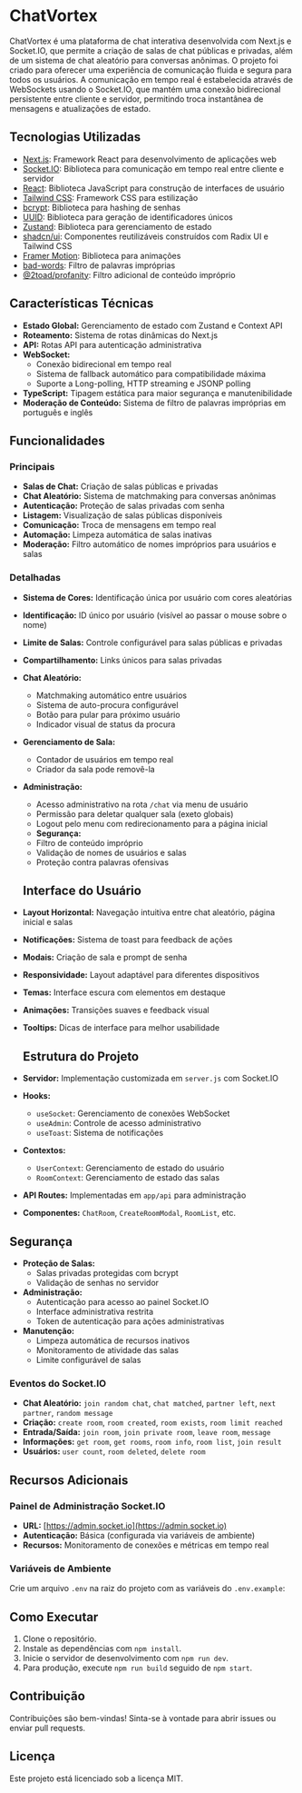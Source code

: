 # ChatVortex

ChatVortex é uma plataforma de chat interativa desenvolvida com Next.js e Socket.IO, que permite a criação de salas de chat públicas e privadas, além de um sistema de chat aleatório para conversas anônimas. O projeto foi criado para oferecer uma experiência de comunicação fluida e segura para todos os usuários. A comunicação em tempo real é estabelecida através de WebSockets usando o Socket.IO, que mantém uma conexão bidirecional persistente entre cliente e servidor, permitindo troca instantânea de mensagens e atualizações de estado.

## Tecnologias Utilizadas

- [Next.js](https://nextjs.org): Framework React para desenvolvimento de aplicações web
- [Socket.IO](https://socket.io): Biblioteca para comunicação em tempo real entre cliente e servidor
- [React](https://reactjs.org): Biblioteca JavaScript para construção de interfaces de usuário
- [Tailwind CSS](https://tailwindcss.com): Framework CSS para estilização
- [bcrypt](https://www.npmjs.com/package/bcrypt): Biblioteca para hashing de senhas
- [UUID](https://www.npmjs.com/package/uuid): Biblioteca para geração de identificadores únicos
- [Zustand](https://zustand-demo.pmnd.rs/): Biblioteca para gerenciamento de estado
- [shadcn/ui](https://ui.shadcn.com/): Componentes reutilizáveis construídos com Radix UI e Tailwind CSS
- [Framer Motion](https://www.framer.com/motion/): Biblioteca para animações
- [bad-words](https://www.npmjs.com/package/bad-words): Filtro de palavras impróprias
- [@2toad/profanity](https://www.npmjs.com/package/@2toad/profanity): Filtro adicional de conteúdo impróprio

## Características Técnicas

- **Estado Global:** Gerenciamento de estado com Zustand e Context API
- **Roteamento:** Sistema de rotas dinâmicas do Next.js
- **API:** Rotas API para autenticação administrativa
- **WebSocket:**
  - Conexão bidirecional em tempo real
  - Sistema de fallback automático para compatibilidade máxima
  - Suporte a Long-polling, HTTP streaming e JSONP polling
- **TypeScript:** Tipagem estática para maior segurança e manutenibilidade
- **Moderação de Conteúdo:** Sistema de filtro de palavras impróprias em português e inglês

## Funcionalidades

### Principais

- **Salas de Chat:** Criação de salas públicas e privadas
- **Chat Aleatório:** Sistema de matchmaking para conversas anônimas
- **Autenticação:** Proteção de salas privadas com senha
- **Listagem:** Visualização de salas públicas disponíveis
- **Comunicação:** Troca de mensagens em tempo real
- **Automação:** Limpeza automática de salas inativas
- **Moderação:** Filtro automático de nomes impróprios para usuários e salas

### Detalhadas

- **Sistema de Cores:** Identificação única por usuário com cores aleatórias
- **Identificação:** ID único por usuário (visível ao passar o mouse sobre o nome)
- **Limite de Salas:** Controle configurável para salas públicas e privadas
- **Compartilhamento:** Links únicos para salas privadas
- **Chat Aleatório:**
  - Matchmaking automático entre usuários
  - Sistema de auto-procura configurável
  - Botão para pular para próximo usuário
  - Indicador visual de status da procura
- **Gerenciamento de Sala:**
  - Contador de usuários em tempo real
  - Criador da sala pode removê-la
- **Administração:**

  - Acesso administrativo na rota `/chat` via menu de usuário
  - Permissão para deletar qualquer sala (exeto globais)
  - Logout pelo menu com redirecionamento para a página inicial
  - **Segurança:**
  - Filtro de conteúdo impróprio
  - Validação de nomes de usuários e salas
  - Proteção contra palavras ofensivas

  ## Interface do Usuário

- **Layout Horizontal:** Navegação intuitiva entre chat aleatório, página inicial e salas
- **Notificações:** Sistema de toast para feedback de ações
- **Modais:** Criação de sala e prompt de senha
- **Responsividade:** Layout adaptável para diferentes dispositivos
- **Temas:** Interface escura com elementos em destaque
- **Animações:** Transições suaves e feedback visual
- **Tooltips:** Dicas de interface para melhor usabilidade

  ## Estrutura do Projeto

- **Servidor:** Implementação customizada em `server.js` com Socket.IO
- **Hooks:**
  - `useSocket`: Gerenciamento de conexões WebSocket
  - `useAdmin`: Controle de acesso administrativo
  - `useToast`: Sistema de notificações
- **Contextos:**
  - `UserContext`: Gerenciamento de estado do usuário
  - `RoomContext`: Gerenciamento de estado das salas
- **API Routes:** Implementadas em `app/api` para administração
- **Componentes:** `ChatRoom`, `CreateRoomModal`, `RoomList`, etc.

## Segurança

- **Proteção de Salas:**
  - Salas privadas protegidas com bcrypt
  - Validação de senhas no servidor
- **Administração:**
  - Autenticação para acesso ao painel Socket.IO
  - Interface administrativa restrita
  - Token de autenticação para ações administrativas
- **Manutenção:**
  - Limpeza automática de recursos inativos
  - Monitoramento de atividade das salas
  - Limite configurável de salas

### Eventos do Socket.IO

- **Chat Aleatório:** `join random chat`, `chat matched`, `partner left`, `next partner`, `random message`
- **Criação:** `create room`, `room created`, `room exists`, `room limit reached`
- **Entrada/Saída:** `join room`, `join private room`, `leave room`, `message`
- **Informações:** `get room`, `get rooms`, `room info`, `room list`, `join result`
- **Usuários:** `user count`, `room deleted`, `delete room`

## Recursos Adicionais

### Painel de Administração Socket.IO

- **URL:** [https://admin.socket.io](https://admin.socket.io)
- **Autenticação:** Básica (configurada via variáveis de ambiente)
- **Recursos:** Monitoramento de conexões e métricas em tempo real

### Variáveis de Ambiente

Crie um arquivo `.env` na raiz do projeto com as variáveis do `.env.example`:

## Como Executar

1. Clone o repositório.
2. Instale as dependências com `npm install`.
3. Inicie o servidor de desenvolvimento com `npm run dev`.
4. Para produção, execute `npm run build` seguido de `npm start`.

## Contribuição

Contribuições são bem-vindas! Sinta-se à vontade para abrir issues ou enviar pull requests.

## Licença

Este projeto está licenciado sob a licença MIT.
